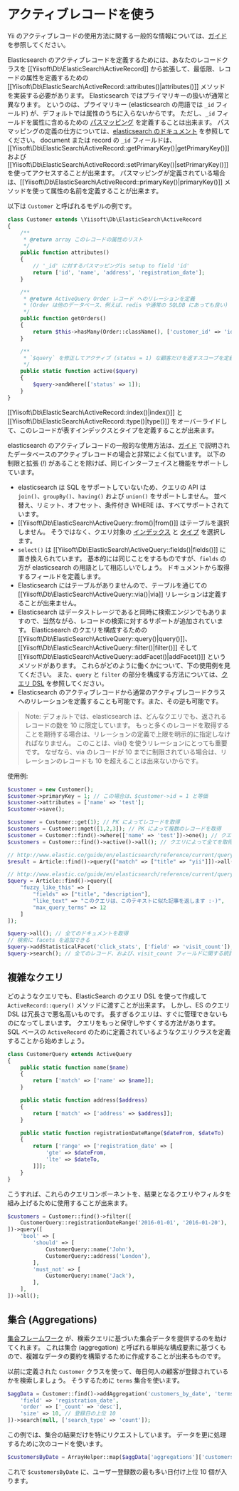 アクティブレコードを使う
========================

Yii のアクティブレコードの使用方法に関する一般的な情報については、[ガイド](https://github.com/yiisoft/yii2/blob/master/docs/guide-ja/db-active-record.md) を参照してください。

Elasticsearch のアクティブレコードを定義するためには、あなたのレコードクラスを [[Yiisoft\Db\ElasticSearch\ActiveRecord]] から拡張して、最低限、レコードの属性を定義するための [[Yiisoft\Db\ElasticSearch\ActiveRecord::attributes()|attributes()]] メソッドを実装する必要があります。
Elasticsearch ではプライマリキーの扱いが通常と異なります。
というのは、プライマリキー (elasticsearch の用語では `_id` フィールド) が、デフォルトでは属性のうちに入らないからです。
ただし、`_id` フィールドを属性に含めるための [パスマッピング](http://www.elastic.co/guide/en/elasticsearch/reference/current/mapping-id-field.html) を定義することは出来ます。
パスマッピングの定義の仕方については、[elasticsearch のドキュメント](http://www.elastic.co/guide/en/elasticsearch/reference/current/mapping-id-field.html) を参照してください。
document または record の `_id` フィールドは、[[Yiisoft\Db\ElasticSearch\ActiveRecord::getPrimaryKey()|getPrimaryKey()]] および [[Yiisoft\Db\ElasticSearch\ActiveRecord::setPrimaryKey()|setPrimaryKey()]] を使ってアクセスすることが出来ます。
パスマッピングが定義されている場合は、[[Yiisoft\Db\ElasticSearch\ActiveRecord::primaryKey()|primaryKey()]] メソッドを使って属性の名前を定義することが出来ます。

以下は `Customer` と呼ばれるモデルの例です。

```php
class Customer extends \Yiisoft\Db\ElasticSearch\ActiveRecord
{
    /**
     * @return array このレコードの属性のリスト
     */
    public function attributes()
    {
        // '_id' に対するパスマッピングis setup to field 'id'
        return ['id', 'name', 'address', 'registration_date'];
    }

    /**
     * @return ActiveQuery Order レコード へのリレーションを定義
     * (Order は他のデータベース、例えば、redis や通常の SQLDB にあっても良い)
     */
    public function getOrders()
    {
        return $this->hasMany(Order::className(), ['customer_id' => 'id'])->orderBy('id');
    }

    /**
     * `$query` を修正してアクティブ (status = 1) な顧客だけを返すスコープを定義
     */
    public static function active($query)
    {
        $query->andWhere(['status' => 1]);
    }
}
```

[[Yiisoft\Db\ElasticSearch\ActiveRecord::index()|index()]] と [[Yiisoft\Db\ElasticSearch\ActiveRecord::type()|type()]] をオーバーライドして、このレコードが表すインデックスとタイプを定義することが出来ます。

elasticsearch のアクティブレコードの一般的な使用方法は、[ガイド](https://github.com/yiisoft/yii2/blob/master/docs/guide-ja/active-record.md) で説明されたデータベースのアクティブレコードの場合と非常によく似ています。
以下の制限と拡張 (*!*) があることを除けば、同じインターフェイスと機能をサポートしています。

- elasticsearch は SQL をサポートしていないため、クエリの API は `join()`、`groupBy()`、`having()` および `union()` をサポートしません。
  並べ替え、リミット、オフセット、条件付き WHERE は、すべてサポートされています。
- [[Yiisoft\Db\ElasticSearch\ActiveQuery::from()|from()]] はテーブルを選択しません。
  そうではなく、クエリ対象の [インデックス](http://www.elastic.co/guide/en/elasticsearch/reference/current/glossary.html#glossary-index) と [タイプ](http://www.elastic.co/guide/en/elasticsearch/reference/current/glossary.html#glossary-type) を選択します。
- `select()` は [[Yiisoft\Db\ElasticSearch\ActiveQuery::fields()|fields()]] に置き換えられています。
  基本的には同じことをするものですが、`fields` の方が elasticsearch の用語として相応しいでしょう。
  ドキュメントから取得するフィールドを定義します。
- Elasticsearch にはテーブルがありませんので、テーブルを通じての [[Yiisoft\Db\ElasticSearch\ActiveQuery::via()|via]] リレーションは定義することが出来ません。
- Elasticsearch はデータストレージであると同時に検索エンジンでもありますので、当然ながら、レコードの検索に対するサポートが追加されています。
  Elasticsearch のクエリを構成するための [[Yiisoft\Db\ElasticSearch\ActiveQuery::query()|query()]]、[[Yiisoft\Db\ElasticSearch\ActiveQuery::filter()|filter()]] そして [[Yiisoft\Db\ElasticSearch\ActiveQuery::addFacet()|addFacet()]] というメソッドがあります。
  これらがどのように働くかについて、下の使用例を見てください。
  また、`query` と `filter` の部分を構成する方法については、[クエリ DSL](http://www.elastic.co/guide/en/elasticsearch/reference/current/query-dsl.html) を参照してください。
- Elasticsearch のアクティブレコードから通常のアクティブレコードクラスへのリレーションを定義することも可能です。また、その逆も可能です。

> Note: デフォルトでは、elasticsearch は、どんなクエリでも、返されるレコードの数を 10 に限定しています。
> もっと多くのレコードを取得することを期待する場合は、リレーションの定義で上限を明示的に指定しなければなりません。
> このことは、via() を使うリレーションにとっても重要です。
> なぜなら、via のレコードが 10 までに制限されている場合は、リレーションのレコードも 10 を超えることは出来ないからです。


使用例:

```php
$customer = new Customer();
$customer->primaryKey = 1; // この場合は、$customer->id = 1 と等価
$customer->attributes = ['name' => 'test'];
$customer->save();

$customer = Customer::get(1); // PK によってレコードを取得
$customers = Customer::mget([1,2,3]); // PK によって複数のレコードを取得
$customer = Customer::find()->where(['name' => 'test'])->one(); // クエリによる取得。レコードを正しく取得するためにはこのフィールドにマッピングを構成する必要があることに注意。
$customers = Customer::find()->active()->all(); // クエリによって全てを取得 (`active` スコープを使って)

// http://www.elastic.co/guide/en/elasticsearch/reference/current/query-dsl-match-query.html
$result = Article::find()->query(["match" => ["title" => "yii"]])->all(); // articles whose title contains "yii"

// http://www.elastic.co/guide/en/elasticsearch/reference/current/query-dsl-flt-query.html
$query = Article::find()->query([
    "fuzzy_like_this" => [
        "fields" => ["title", "description"],
        "like_text" => "このクエリは、このテキストに似た記事を返します :-)",
        "max_query_terms" => 12
    ]
]);

$query->all(); // 全てのドキュメントを取得
// 検索に facets を追加できる
$query->addStatisticalFacet('click_stats', ['field' => 'visit_count']);
$query->search(); // 全てのレコード、および、visit_count フィールドに関する統計 (例えば、平均、合計、最小、最大など) を取得
```

## 複雑なクエリ

どのようなクエリでも、ElasticSearch のクエリ DSL を使って作成して `ActiveRecord::query()` メソッドに渡すことが出来ます。
しかし、ES のクエリ DSL は冗長さで悪名高いものです。
長すぎるクエリは、すぐに管理できないものになってしまいます。
クエリをもっと保守しやすくする方法があります。
SQL ベースの `ActiveRecord` のために定義されているようなクエリクラスを定義することから始めましょう。

```php
class CustomerQuery extends ActiveQuery
{
    public static function name($name)
    {
        return ['match' => ['name' => $name]];
    }

    public static function address($address)
    {
        return ['match' => ['address' => $address]];
    }

    public static function registrationDateRange($dateFrom, $dateTo)
    {
        return ['range' => ['registration_date' => [
            'gte' => $dateFrom,
            'lte' => $dateTo,
        ]]];
    }
}

```

こうすれば、これらのクエリコンポーネントを、結果となるクエリやフィルタを組み上げるために使用することが出来ます。

```php
$customers = Customer::find()->filter([
    CustomerQuery::registrationDateRange('2016-01-01', '2016-01-20'),
])->query([
    'bool' => [
        'should' => [
            CustomerQuery::name('John'),
            CustomerQuery::address('London'),
        ],
        'must_not' => [
            CustomerQuery::name('Jack'),
        ],
    ],
])->all();
```

## 集合 (Aggregations)

[集合フレームワーク](https://www.elastic.co/guide/en/elasticsearch/reference/current/search-aggregations.html) が、検索クエリに基づいた集合データを提供するのを助けてくれます。
これは集合 (aggregation) と呼ばれる単純な構成要素に基づくもので、複雑なデータの要約を構築するために作成することが出来るものです。

以前に定義された `Customer` クラスを使って、毎日何人の顧客が登録されているかを検索しましょう。
そうするために `terms` 集合を使います。


```php
$aggData = Customer::find()->addAggregation('customers_by_date', 'terms', [
    'field' => 'registration_date',
    'order' => ['_count' => 'desc'],
    'size' => 10, // 登録日の上位 10
])->search(null, ['search_type' => 'count']);

```                    

この例では、集合の結果だけを特にリクエストしています。
データを更に処理するために次のコードを使います。

```php
$customersByDate = ArrayHelper::map($aggData['aggregations']['customers_by_date']['buckets'], 'key', 'doc_count');
```

これで `$customersByDate` に、ユーザー登録数の最も多い日付け上位 10 個が入ります。
